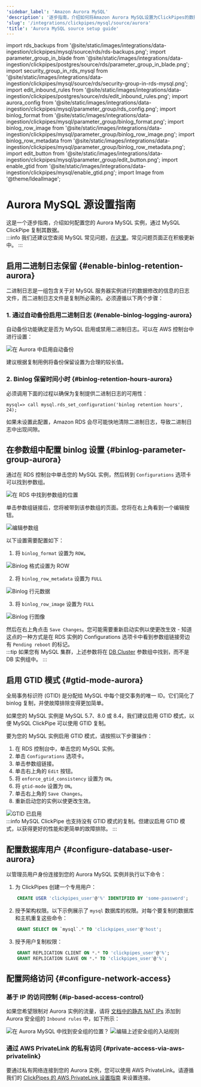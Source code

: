 ```yaml
---
'sidebar_label': 'Amazon Aurora MySQL'
'description': '逐步指南，介绍如何将Amazon Aurora MySQL设置为ClickPipes的数据源'
'slug': '/integrations/clickpipes/mysql/source/aurora'
'title': 'Aurora MySQL source setup guide'
---
```


import rds_backups from '@site/static/images/integrations/data-ingestion/clickpipes/mysql/source/rds/rds-backups.png';
import parameter_group_in_blade from '@site/static/images/integrations/data-ingestion/clickpipes/postgres/source/rds/parameter_group_in_blade.png';
import security_group_in_rds_mysql from '@site/static/images/integrations/data-ingestion/clickpipes/mysql/source/rds/security-group-in-rds-mysql.png';
import edit_inbound_rules from '@site/static/images/integrations/data-ingestion/clickpipes/postgres/source/rds/edit_inbound_rules.png';
import aurora_config from '@site/static/images/integrations/data-ingestion/clickpipes/mysql/parameter_group/rds_config.png';
import binlog_format from '@site/static/images/integrations/data-ingestion/clickpipes/mysql/parameter_group/binlog_format.png';
import binlog_row_image from '@site/static/images/integrations/data-ingestion/clickpipes/mysql/parameter_group/binlog_row_image.png';
import binlog_row_metadata from '@site/static/images/integrations/data-ingestion/clickpipes/mysql/parameter_group/binlog_row_metadata.png';
import edit_button from '@site/static/images/integrations/data-ingestion/clickpipes/mysql/parameter_group/edit_button.png';
import enable_gtid from '@site/static/images/integrations/data-ingestion/clickpipes/mysql/enable_gtid.png';
import Image from '@theme/IdealImage';


# Aurora MySQL 源设置指南

这是一个逐步指南，介绍如何配置您的 Aurora MySQL 实例，通过 MySQL ClickPipe 复制其数据。
<br/>
:::info
我们还建议您查阅 MySQL 常见问题，[在这里](/integrations/data-ingestion/clickpipes/mysql/faq.md)。常见问题页面正在积极更新中。
:::

## 启用二进制日志保留 {#enable-binlog-retention-aurora}
二进制日志是一组包含关于对 MySQL 服务器实例进行的数据修改的信息的日志文件，而二进制日志文件是复制所必需的。必须遵循以下两个步骤：

### 1. 通过自动备份启用二进制日志 {#enable-binlog-logging-aurora}
自动备份功能确定是否为 MySQL 启用或禁用二进制日志。可以在 AWS 控制台中进行设置：

<Image img={rds_backups} alt="在 Aurora 中启用自动备份" size="lg" border/>

建议根据复制用例将备份保留设置为合理的较长值。

### 2. Binlog 保留时间小时 {#binlog-retention-hours-aurora}
必须调用下面的过程以确保为复制提供二进制日志的可用性：

```text
mysql=> call mysql.rds_set_configuration('binlog retention hours', 24);
```
如果未设置此配置，Amazon RDS 会尽可能快地清除二进制日志，导致二进制日志中出现间隙。

## 在参数组中配置 binlog 设置 {#binlog-parameter-group-aurora}

通过在 RDS 控制台中单击您的 MySQL 实例，然后转到 `Configurations` 选项卡可以找到参数组。

<Image img={aurora_config} alt="在 RDS 中找到参数组的位置" size="lg" border/>

单击参数组链接后，您将被带到该参数组的页面。您将在右上角看到一个编辑按钮。

<Image img={edit_button} alt="编辑参数组" size="lg" border/>

以下设置需要配置如下：

1. 将 `binlog_format` 设置为 `ROW`。

<Image img={binlog_format} alt="Binlog 格式设置为 ROW" size="lg" border/>

2. 将 `binlog_row_metadata` 设置为 `FULL`

<Image img={binlog_row_metadata} alt="Binlog 行元数据" size="lg" border/>

3. 将 `binlog_row_image` 设置为 `FULL`

<Image img={binlog_row_image} alt="Binlog 行图像" size="lg" border/>

然后在右上角点击 `Save Changes`。您可能需要重新启动实例以使更改生效 - 知道这点的一种方式是在 RDS 实例的 Configurations 选项卡中看到参数组链接旁边有 `Pending reboot` 的标记。
<br/>
:::tip
如果您有 MySQL 集群，上述参数将在 [DB Cluster](https://docs.aws.amazon.com/AmazonRDS/latest/AuroraUserGuide/USER_WorkingWithParamGroups.CreatingCluster.html) 参数组中找到，而不是 DB 实例组中。
:::

## 启用 GTID 模式 {#gtid-mode-aurora}
全局事务标识符 (GTID) 是分配给 MySQL 中每个提交事务的唯一 ID。它们简化了 binlog 复制，并使故障排除变得更加简单。

如果您的 MySQL 实例是 MySQL 5.7、8.0 或 8.4，我们建议启用 GTID 模式，以便 MySQL ClickPipe 可以使用 GTID 复制。

要为您的 MySQL 实例启用 GTID 模式，请按照以下步骤操作：
1. 在 RDS 控制台中，单击您的 MySQL 实例。
2. 单击 `Configurations` 选项卡。
3. 单击参数组链接。
4. 单击右上角的 `Edit` 按钮。
5. 将 `enforce_gtid_consistency` 设置为 `ON`。
6. 将 `gtid-mode` 设置为 `ON`。
7. 单击右上角的 `Save Changes`。
8. 重新启动您的实例以使更改生效。

<Image img={enable_gtid} alt="GTID 已启用" size="lg" border/>

<br/>
:::info
MySQL ClickPipe 也支持没有 GTID 模式的复制。但建议启用 GTID 模式，以获得更好的性能和更简单的故障排除。
:::

## 配置数据库用户 {#configure-database-user-aurora}

以管理员用户身份连接到您的 Aurora MySQL 实例并执行以下命令：

1. 为 ClickPipes 创建一个专用用户：

```sql
    CREATE USER 'clickpipes_user'@'%' IDENTIFIED BY 'some-password';
```

2. 授予架构权限。以下示例展示了 `mysql` 数据库的权限。对每个要复制的数据库和主机重复这些命令：

```sql
    GRANT SELECT ON `mysql`.* TO 'clickpipes_user'@'host';
```

3. 授予用户复制权限：

```sql
    GRANT REPLICATION CLIENT ON *.* TO 'clickpipes_user'@'%';
    GRANT REPLICATION SLAVE ON *.* TO 'clickpipes_user'@'%';
```

## 配置网络访问 {#configure-network-access}

### 基于 IP 的访问控制 {#ip-based-access-control}

如果您希望限制对 Aurora 实例的流量，请将 [文档中的静态 NAT IPs](../../index.md#list-of-static-ips) 添加到 Aurora 安全组的 `Inbound rules` 中，如下所示：

<Image img={security_group_in_rds_mysql} alt="在 Aurora MySQL 中找到安全组的位置？" size="lg" border/>

<Image img={edit_inbound_rules} alt="编辑上述安全组的入站规则" size="lg" border/>

### 通过 AWS PrivateLink 的私有访问 {#private-access-via-aws-privatelink}

要通过私有网络连接到您的 Aurora 实例，您可以使用 AWS PrivateLink。请遵循我们的 [ClickPipes 的 AWS PrivateLink 设置指南](/knowledgebase/aws-privatelink-setup-for-clickpipes) 来设置连接。
